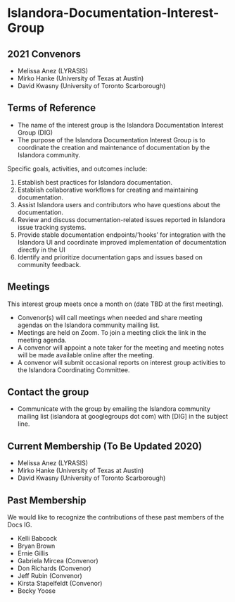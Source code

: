 # Islandora-Documentation-Interest-Group

## 2021 Convenors
* Melissa Anez (LYRASIS)
* Mirko Hanke (University of Texas at Austin)
* David Kwasny (University of Toronto Scarborough)


## Terms of Reference
* The name of the interest group is the Islandora Documentation Interest Group (DIG)
* The purpose of the Islandora Documentation Interest Group is to coordinate the creation and maintenance of documentation by the Islandora community.


Specific goals, activities, and outcomes include:
1. Establish best practices for Islandora documentation.
1. Establish collaborative workflows for creating and maintaining documentation.
1. Assist Islandora users and contributors who have questions about the documentation.
1. Review and discuss documentation-related issues reported in Islandora issue tracking systems.
1. Provide stable documentation endpoints/’hooks’ for integration with the Islandora UI and coordinate improved implementation of documentation directly in the UI
1. Identify and prioritize documentation gaps and issues based on community feedback.


## Meetings
This interest group meets once a month on (date TBD at the first meeting).

* Convenor(s) will call meetings when needed and share meeting agendas on the Islandora community mailing list.
* Meetings are held on Zoom. To join a meeting click the link in the meeting agenda.
* A convenor will appoint a note taker for the meeting and meeting notes will be made available online after the meeting.
* A convenor will submit occasional reports on interest group activities to the Islandora Coordinating Committee.


## Contact the group
* Communicate with the group by emailing the Islandora community mailing list (islandora at googlegroups dot com) with [DIG] in the subject line.

## Current Membership (To Be Updated 2020)

* Melissa Anez (LYRASIS)
* Mirko Hanke (University of Texas at Austin)
* David Kwasny (University of Toronto Scarborough)

## Past Membership

We would like to recognize the contributions of these past members of the Docs IG.

* Kelli Babcock
* Bryan Brown
* Ernie Gillis
* Gabriela Mircea (Convenor)
* Don Richards (Convenor)
* Jeff Rubin (Convenor)
* Kirsta Stapelfeldt (Convenor)
* Becky Yoose
